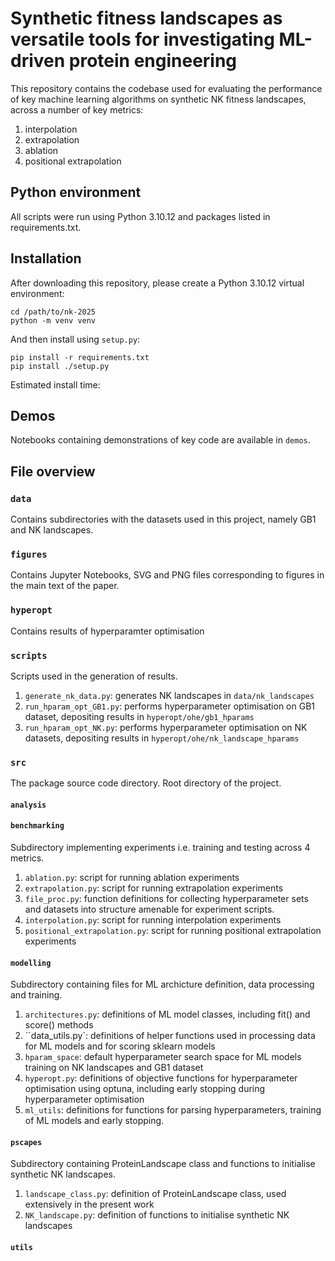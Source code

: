 # Synthetic fitness landscapes as versatile tools for investigating ML-driven protein engineering 

This repository contains the codebase used for evaluating the performance of key machine learning algorithms on synthetic NK fitness landscapes, across a number of key metrics: 

1. interpolation
2. extrapolation
3. ablation
4. positional extrapolation 

## Python environment 
All scripts were run using Python 3.10.12 and packages listed in requirements.txt. 

## Installation
After downloading this repository, please create a Python 3.10.12 virtual environment: 

`cd /path/to/nk-2025` \
`python -m venv venv` 



And then install using `setup.py`: 

`pip install -r requirements.txt`\
`pip install ./setup.py`

Estimated install time: 

## Demos 
Notebooks containing demonstrations of key code are available in `demos`. 



## File overview 

### `data`
Contains subdirectories with the datasets used in this project, namely GB1 and NK landscapes. 

### `figures`
Contains Jupyter Notebooks, SVG and PNG files corresponding to figures in the main text of the paper. 

### `hyperopt`
Contains results of hyperparamter optimisation 

### `scripts`
Scripts used in the generation of results. 

1. `generate_nk_data.py`: generates NK landscapes in `data/nk_landscapes`
2. `run_hparam_opt_GB1.py`: performs hyperparameter optimisation on GB1 dataset, depositing results in `hyperopt/ohe/gb1_hparams`
3. `run_hparam_opt_NK.py`: performs hyperparameter optimisation on NK datasets, depositing results in `hyperopt/ohe/nk_landscape_hparams`



### `src`
The package source code directory. Root directory of the project. 

#### `analysis`

#### `benchmarking`
Subdirectory implementing experiments i.e. training and testing across 4 metrics. 
1. `ablation.py`: script for running ablation experiments 
2. `extrapolation.py`: script for running extrapolation experiments 
3. `file_proc.py`: function definitions for collecting hyperparameter sets and datasets into structure amenable for experiment scripts. 
4. `interpolation.py`: script for running interpolation experiments 
5. `positional_extrapolation.py`: script for running positional extrapolation experiments

#### `modelling`
Subdirectory containing files for ML archicture definition, data processing and training. 
1. `architectures.py`: definitions of ML model classes, including fit() and score() methods
2. ``data_utils.py`: definitions of helper functions used in processing data for ML models and for scoring sklearn models 
3. `hparam_space`: default hyperparameter search space for ML models training on NK landscapes and GB1 dataset
4. `hyperopt.py`: definitions of objective functions for hyperparameter optimisation using optuna, including early stopping during hyperparameter optimisation 
5. `ml_utils`: definitions for functions for parsing hyperparameters, training of ML models and early stopping. 

#### `pscapes`
Subdirectory containing ProteinLandscape class and functions to initialise synthetic NK landscapes. 
1. `landscape_class.py`: definition of ProteinLandscape class, used extensively in the present work 
2. `NK_landscape.py`: definition of functions to initialise synthetic NK landscapes


#### `utils`



